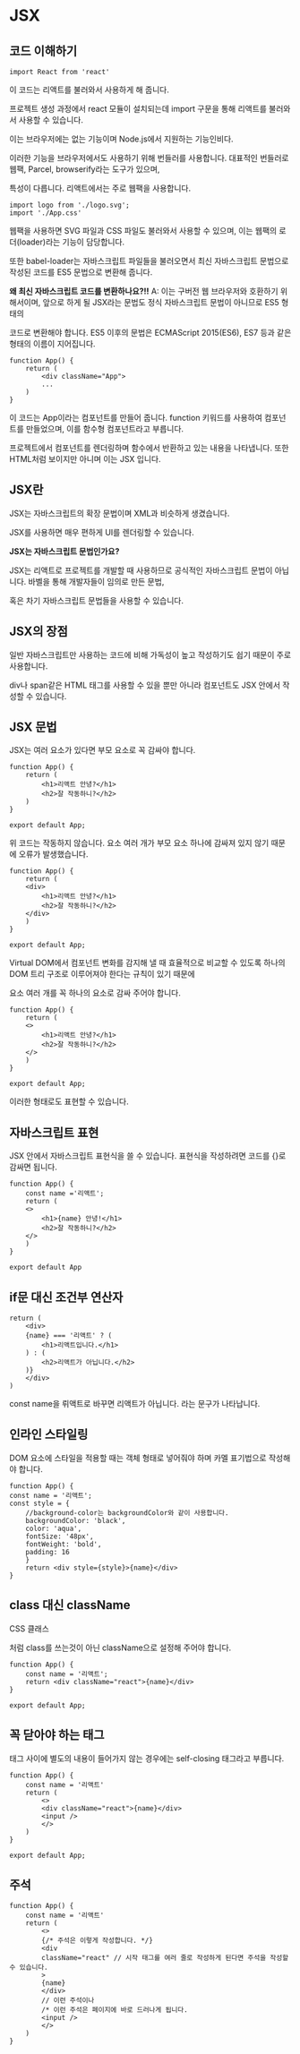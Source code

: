 # JSX

## 코드 이해하기

```
import React from 'react'
```

이 코드는 리액트를 불러와서 사용하게 해 줍니다.

프로젝트 생성 과정에서 react 모듈이 설치되는데 import 구문을 통해 리액트를 불러와서 사용할 수 있습니다.

이는 브라우저에는 없는 기능이며 Node.js에서 지원하는 기능인비다.

이러한 기능을 브라우저에서도 사용하기 위해 번들러를 사용합니다. 대표적인 번들러로 웹팩, Parcel, browserify라는 도구가 있으며,

특성이 다릅니다. 리액트에서는 주로 웹팩을 사용합니다.

```
import logo from './logo.svg';
import './App.css'
```

웹팩을 사용하면 SVG 파일과 CSS 파일도 불러와서 사용할 수 있으며, 이는 웹팩의 로더(loader)라는 기능이 담당합니다.

또한 babel-loader는 자바스크립트 파일들을 불러오면서 최신 자바스크립트 문법으로 작성된 코드를 ES5 문법으로 변환해 줍니다.

<strong>왜 최신 자바스크립트 코드를 변환하나요?!!</strong>
A: 이는 구버전 웹 브라우저와 호환하기 위해서이며, 앞으로 하게 될 JSX라는 문법도 정식 자바스크립트 문법이 아니므로 ES5 형태의

코드로 변환해야 합니다. ES5 이후의 문법은 ECMAScript 2015(ES6), ES7 등과 같은 형태의 이름이 지어집니다.

```
function App() {
    return (
        <div className="App">
        ...
    )
}
```

이 코드는 App이라는 컴포넌트를 만들어 줍니다. function 키워드를 사용하여 컴포넌트를 만들었으며, 이를 함수형 컴포넌트라고 부릅니다.

프로젝트에서 컴포넌트를 렌더링하며 함수에서 반환하고 있는 내용을 나타냅니다. 또한 HTML처럼 보이지만 아니며 이는 JSX 입니다.

## JSX란

JSX는 자바스크립트의 확장 문법이며 XML과 비슷하게 생겼습니다.

JSX를 사용하면 매우 편하게 UI를 렌더링할 수 있습니다.

<strong> JSX는 자바스크립트 문법인가요? </strong>

JSX는 리액트로 프로젝트를 개발할 때 사용하므로 공식적인 자바스크립트 문법이 아닙니다. 바벨을 통해 개발자들이 임의로 만든 문법,

혹은 차기 자바스크립트 문법들을 사용할 수 있습니다.

## JSX의 장점

일반 자바스크립트만 사용하는 코드에 비해 가독성이 높고 작성하기도 쉽기 때문이 주로 사용합니다.

div나 span같은 HTML 태그를 사용할 수 있을 뿐만 아니라 컴포넌트도 JSX 안에서 작성할 수 있습니다.

## JSX 문법

JSX는 여러 요소가 있다면 부모 요소로 꼭 감싸야 합니다.

```
function App() {
    return (
        <h1>리액트 안녕?</h1>
        <h2>잘 작동하니?</h2>
    )
}

export default App;
```

위 코드는 작동하지 않습니다. 요소 여러 개가 부모 요소 하나에 감싸져 있지 않기 때문에 오류가 발생했습니다.

```
function App() {
    return (
    <div>
        <h1>리액트 안녕?</h1>
        <h2>잘 작동하니?</h2>
    </div>
    )
}

export default App;
```

Virtual DOM에서 컴포넌트 변화를 감지해 낼 때 효율적으로 비교할 수 있도록 하나의 DOM 트리 구조로 이루어져야 한다는 규칙이 있기 때문에

요소 여러 개를 꼭 하나의 요소로 감싸 주어야 합니다.

```
function App() {
    return (
    <>
        <h1>리액트 안녕?</h1>
        <h2>잘 작동하니?</h2>
    </>
    )
}

export default App;
```

이러한 형태로도 표현할 수 있습니다.

## 자바스크립트 표현

JSX 안에서 자바스크립트 표현식을 쓸 수 있습니다. 표현식을 작성하려면 코드를 {}로 감싸면 됩니다.

```
function App() {
    const name ='리액트';
    return (
    <>
        <h1>{name} 안녕!</h1>
        <h2>잘 작동하니?</h2>
    </>
    )
}

export default App
```

## if문 대신 조건부 연산자

```
return (
    <div>
    {name} === '리액트' ? (
        <h1>리액트입니다.</h1>
    ) : (
        <h2>리액트가 아닙니다.</h2>
    )}
    </div>
)
```

const name을 뤼액트로 바꾸면 리액트가 아닙니다. 라는 문구가 나타납니다.

## 인라인 스타일링

DOM 요소에 스타일을 적용할 때는 객체 형태로 넣어줘야 하며 카멜 표기법으로 작성해야 합니다.

```
function App() {
const name = '리액트';
const style = {
    //background-color는 backgroundColor와 같이 사용합니다.
    backgroundColor: 'black',
    color: 'aqua',
    fontSize: '48px',
    fontWeight: 'bold',
    padding: 16
    }
    return <div style={style}>{name}</div>
}
```

## class 대신 className

CSS 클래스 <div class="myclass"></div> 처럼 class를 쓰는것이 아닌 className으로 설정해 주어야 합니다.

```
function App() {
    const name = '리액트';
    return <div className="react">{name}</div>
}

export default App;
```

## 꼭 닫아야 하는 태그

태그 사이에 별도의 내용이 들어가지 않는 경우에는 self-closing 태그라고 부릅니다.

```
function App() {
    const name = '리액트'
    return (
        <>
        <div className="react">{name}</div>
        <input />
        </>
    )
}

export default App;
```

## 주석

```
function App() {
    const name = '리액트'
    return (
        <>
        {/* 주석은 이렇게 작성합니다. */}
        <div
        className="react" // 시작 태그를 여러 줄로 작성하게 된다면 주석을 작성할 수 있습니다.
        >
        {name}
        </div>
        // 이런 주석이나
        /* 이런 주석은 페이지에 바로 드러나게 됩니다.
        <input />
        </>
    )
}
```
